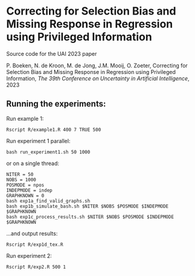 # Correcting for Selection Bias and Missing Response in Regression using Privileged Information

Source code for the UAI 2023 paper 

P. Boeken, N. de Kroon, M. de Jong, J.M. Mooij, O. Zoeter, Correcting for Selection Bias and Missing Response in Regression using Privileged Information, *The 39th Conference on Uncertainty in Artificial Intelligence*, 2023

## Running the experiments:

Run example 1:
```
Rscript R/example1.R 400 7 TRUE 500
```

Run experiment 1 parallel:
```
bash run_experiment1.sh 50 1000
```

or on a single thread:
```
NITER = 50
NOBS = 1000
POSMODE = npos
INDEPMODE = indep
GRAPHKNOWN = 0
bash exp1a_find_valid_graphs.sh
bash exp1b_simulate_bash.sh $NITER $NOBS $POSMODE $INDEPMODE $GRAPHKNOWN
bash exp1c_process_results.sh $NITER $NOBS $POSMODE $INDEPMODE $GRAPHKNOWN
```

...and output results:
```
Rscript R/exp1d_tex.R
```

Run experiment 2:
```
Rscript R/exp2.R 500 1
```
